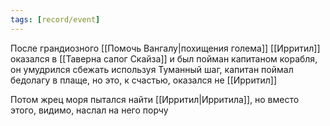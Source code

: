 ```yaml
---
tags: [record/event]
---
```


После грандиозного [[Помочь Вангалу|похищения голема]] [[Ирритил]] оказался в [[Таверна сапог Скайза]] и был пойман капитаном корабля, он умудрился сбежать используя Туманный шаг, капитан поймал бедолагу в плаще, но это, к счастью, оказался не [[Ирритил]]

Потом жрец моря пытался найти [[Ирритил|Ирритила]], но вместо этого, видимо, наслал на него порчу
